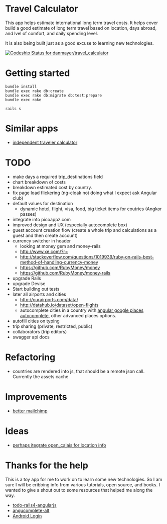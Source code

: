 # Travel Calculator

This app helps estimate international long term travel costs. It helps cover build a good estimate of long term travel based on location, days abroad, and lvel of comfort, and daily spending level.

It is also being built just as a good excuse to learning new
technologies.

[ ![Codeship Status for danmayer/travel_calculator](https://codeship.com/projects/a35ff250-97b7-0132-f770-6a66c6b56914/status?branch=master)](https://codeship.com/projects/63202)

# Getting started

	bundle install
    bundle exec rake db:create
    bundle exec rake db:migrate db:test:prepare
    bundle exec rake
    
    rails s

# Similar apps

* [independent traveler calculator](http://www.independenttraveler.com/travel-budget-calculator)

# TODO

* make days a required trip_destinations field
* chart breakdown of costs
* breakdown estimated cost by country.
* fix page load flickering (ng-cloak not doing what I expect ask Angular club)
* default values for destination
  * dynamic hotel, flight, visa, food, big ticket items for coutries (Angkor passes)
* integrate into picoappz.com
* improved design and UX (especially autocomplete box)
* guest account creation flow (create a whole trip and calculations as a guest and then create account)
* currency switcher in header
  * looking at money gem and money-rails
  * http://www.xe.com/?r=
  * http://stackoverflow.com/questions/1019939/ruby-on-rails-best-method-of-handling-currency-money
  * https://github.com/RubyMoney/money
  * https://github.com/RubyMoney/money-rails
* upgrade Rails
* upgrade Devise
* Start building out tests
* later all airports and cities
  * http://ourairports.com/data/
  * http://datahub.io/dataset/open-flights
  * autocomplete cities in a country with [angular google places autocomplete](http://ngmodules.org/modules/ngAutocomplete), other advanced places options.
* autofill cities on typing
* trip sharing (private, restricted, public)
* collaborators (trip editors)
* swagger api docs


# Refactoring

* countries are rendered into js, that should be a remote json call. Currently the assets cache

# Improvements

* [better mailchimp](http://designshack.net/articles/css/custom-mailchimp-email-signup-form/)

# Ideas

* [perhaps itegrate open_calais for location info](https://github.com/elguapo1611/open_calais)

# Thanks for the help

This is a toy app for me to work on to learn some new technologies. So I am sure I will be cribbing info from various tutorials, open source, and books. I wanted to give a shout out to some resources that helped me along the way.

* [todo-rails4-angularjs](https://github.com/mkwiatkowski/todo-rails4-angularjs)
* [angucomplete-alt](https://github.com/ghiden/angucomplete-alt)
* [Android Login](http://lucatironi.github.io/tutorial/2012/10/15/ruby_rails_android_app_authentication_devise_tutorial_part_one/)
